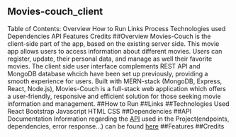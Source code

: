 ## Movies-couch_client
Table of Contents:
Overview
How to Run
Links
Process
Technologies used
Dependencies
API
Features
Credits
##Overview
Movies-Couch is the client-side part of the app, based on the existing server side. This movie app allows users to access information about different movies.
Users can register, update, their personal data, and manage as well their favorite movies.
The client side user interface complements REST API and MongoDB database whcich have been set up previously, providing a smooth experience for users. Built with MERN-stack (MongoDB, Express, React, Node.js), Movies-Couch is a full-stack web application which offers a user-friendly, responsive and efficient solution for those seeking movie information and management.
##How to Run
##Links
##Technologies Used
React
Bootstrap
Javascript
HTML
CSS
##Dependencies
##API Documentation
Information regarding the <a href="https://github.com/HerRA17/movies-couch_api" target="_blank">API</a> used in the Project(endpoints, dependencies, error response...) can be found <a href="" target="_blank">here</a>
##Features
##Credits

